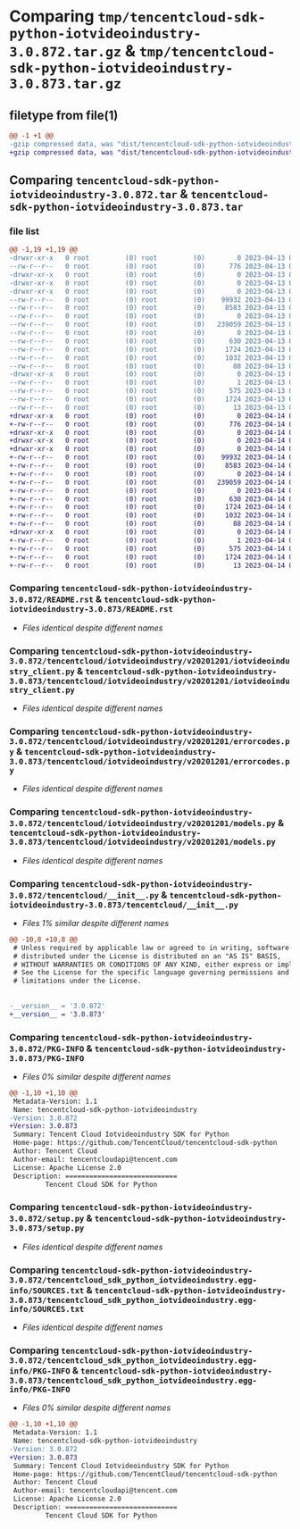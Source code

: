 # Comparing `tmp/tencentcloud-sdk-python-iotvideoindustry-3.0.872.tar.gz` & `tmp/tencentcloud-sdk-python-iotvideoindustry-3.0.873.tar.gz`

## filetype from file(1)

```diff
@@ -1 +1 @@
-gzip compressed data, was "dist/tencentcloud-sdk-python-iotvideoindustry-3.0.872.tar", last modified: Thu Apr 13 00:44:20 2023, max compression
+gzip compressed data, was "dist/tencentcloud-sdk-python-iotvideoindustry-3.0.873.tar", last modified: Fri Apr 14 00:40:10 2023, max compression
```

## Comparing `tencentcloud-sdk-python-iotvideoindustry-3.0.872.tar` & `tencentcloud-sdk-python-iotvideoindustry-3.0.873.tar`

### file list

```diff
@@ -1,19 +1,19 @@
-drwxr-xr-x   0 root         (0) root         (0)        0 2023-04-13 00:44:20.000000 tencentcloud-sdk-python-iotvideoindustry-3.0.872/
--rw-r--r--   0 root         (0) root         (0)      776 2023-04-13 00:44:19.000000 tencentcloud-sdk-python-iotvideoindustry-3.0.872/README.rst
-drwxr-xr-x   0 root         (0) root         (0)        0 2023-04-13 00:44:19.000000 tencentcloud-sdk-python-iotvideoindustry-3.0.872/tencentcloud/
-drwxr-xr-x   0 root         (0) root         (0)        0 2023-04-13 00:44:20.000000 tencentcloud-sdk-python-iotvideoindustry-3.0.872/tencentcloud/iotvideoindustry/
-drwxr-xr-x   0 root         (0) root         (0)        0 2023-04-13 00:44:20.000000 tencentcloud-sdk-python-iotvideoindustry-3.0.872/tencentcloud/iotvideoindustry/v20201201/
--rw-r--r--   0 root         (0) root         (0)    99932 2023-04-13 00:44:19.000000 tencentcloud-sdk-python-iotvideoindustry-3.0.872/tencentcloud/iotvideoindustry/v20201201/iotvideoindustry_client.py
--rw-r--r--   0 root         (0) root         (0)     8583 2023-04-13 00:44:19.000000 tencentcloud-sdk-python-iotvideoindustry-3.0.872/tencentcloud/iotvideoindustry/v20201201/errorcodes.py
--rw-r--r--   0 root         (0) root         (0)        0 2023-04-13 00:44:19.000000 tencentcloud-sdk-python-iotvideoindustry-3.0.872/tencentcloud/iotvideoindustry/v20201201/__init__.py
--rw-r--r--   0 root         (0) root         (0)   239059 2023-04-13 00:44:19.000000 tencentcloud-sdk-python-iotvideoindustry-3.0.872/tencentcloud/iotvideoindustry/v20201201/models.py
--rw-r--r--   0 root         (0) root         (0)        0 2023-04-13 00:44:19.000000 tencentcloud-sdk-python-iotvideoindustry-3.0.872/tencentcloud/iotvideoindustry/__init__.py
--rw-r--r--   0 root         (0) root         (0)      630 2023-04-13 00:44:19.000000 tencentcloud-sdk-python-iotvideoindustry-3.0.872/tencentcloud/__init__.py
--rw-r--r--   0 root         (0) root         (0)     1724 2023-04-13 00:44:20.000000 tencentcloud-sdk-python-iotvideoindustry-3.0.872/PKG-INFO
--rw-r--r--   0 root         (0) root         (0)     1032 2023-04-13 00:44:19.000000 tencentcloud-sdk-python-iotvideoindustry-3.0.872/setup.py
--rw-r--r--   0 root         (0) root         (0)       88 2023-04-13 00:44:20.000000 tencentcloud-sdk-python-iotvideoindustry-3.0.872/setup.cfg
-drwxr-xr-x   0 root         (0) root         (0)        0 2023-04-13 00:44:20.000000 tencentcloud-sdk-python-iotvideoindustry-3.0.872/tencentcloud_sdk_python_iotvideoindustry.egg-info/
--rw-r--r--   0 root         (0) root         (0)        1 2023-04-13 00:44:19.000000 tencentcloud-sdk-python-iotvideoindustry-3.0.872/tencentcloud_sdk_python_iotvideoindustry.egg-info/dependency_links.txt
--rw-r--r--   0 root         (0) root         (0)      575 2023-04-13 00:44:19.000000 tencentcloud-sdk-python-iotvideoindustry-3.0.872/tencentcloud_sdk_python_iotvideoindustry.egg-info/SOURCES.txt
--rw-r--r--   0 root         (0) root         (0)     1724 2023-04-13 00:44:19.000000 tencentcloud-sdk-python-iotvideoindustry-3.0.872/tencentcloud_sdk_python_iotvideoindustry.egg-info/PKG-INFO
--rw-r--r--   0 root         (0) root         (0)       13 2023-04-13 00:44:19.000000 tencentcloud-sdk-python-iotvideoindustry-3.0.872/tencentcloud_sdk_python_iotvideoindustry.egg-info/top_level.txt
+drwxr-xr-x   0 root         (0) root         (0)        0 2023-04-14 00:40:10.000000 tencentcloud-sdk-python-iotvideoindustry-3.0.873/
+-rw-r--r--   0 root         (0) root         (0)      776 2023-04-14 00:40:10.000000 tencentcloud-sdk-python-iotvideoindustry-3.0.873/README.rst
+drwxr-xr-x   0 root         (0) root         (0)        0 2023-04-14 00:40:10.000000 tencentcloud-sdk-python-iotvideoindustry-3.0.873/tencentcloud/
+drwxr-xr-x   0 root         (0) root         (0)        0 2023-04-14 00:40:10.000000 tencentcloud-sdk-python-iotvideoindustry-3.0.873/tencentcloud/iotvideoindustry/
+drwxr-xr-x   0 root         (0) root         (0)        0 2023-04-14 00:40:10.000000 tencentcloud-sdk-python-iotvideoindustry-3.0.873/tencentcloud/iotvideoindustry/v20201201/
+-rw-r--r--   0 root         (0) root         (0)    99932 2023-04-14 00:40:10.000000 tencentcloud-sdk-python-iotvideoindustry-3.0.873/tencentcloud/iotvideoindustry/v20201201/iotvideoindustry_client.py
+-rw-r--r--   0 root         (0) root         (0)     8583 2023-04-14 00:40:10.000000 tencentcloud-sdk-python-iotvideoindustry-3.0.873/tencentcloud/iotvideoindustry/v20201201/errorcodes.py
+-rw-r--r--   0 root         (0) root         (0)        0 2023-04-14 00:40:10.000000 tencentcloud-sdk-python-iotvideoindustry-3.0.873/tencentcloud/iotvideoindustry/v20201201/__init__.py
+-rw-r--r--   0 root         (0) root         (0)   239059 2023-04-14 00:40:10.000000 tencentcloud-sdk-python-iotvideoindustry-3.0.873/tencentcloud/iotvideoindustry/v20201201/models.py
+-rw-r--r--   0 root         (0) root         (0)        0 2023-04-14 00:40:10.000000 tencentcloud-sdk-python-iotvideoindustry-3.0.873/tencentcloud/iotvideoindustry/__init__.py
+-rw-r--r--   0 root         (0) root         (0)      630 2023-04-14 00:40:10.000000 tencentcloud-sdk-python-iotvideoindustry-3.0.873/tencentcloud/__init__.py
+-rw-r--r--   0 root         (0) root         (0)     1724 2023-04-14 00:40:10.000000 tencentcloud-sdk-python-iotvideoindustry-3.0.873/PKG-INFO
+-rw-r--r--   0 root         (0) root         (0)     1032 2023-04-14 00:40:10.000000 tencentcloud-sdk-python-iotvideoindustry-3.0.873/setup.py
+-rw-r--r--   0 root         (0) root         (0)       88 2023-04-14 00:40:10.000000 tencentcloud-sdk-python-iotvideoindustry-3.0.873/setup.cfg
+drwxr-xr-x   0 root         (0) root         (0)        0 2023-04-14 00:40:10.000000 tencentcloud-sdk-python-iotvideoindustry-3.0.873/tencentcloud_sdk_python_iotvideoindustry.egg-info/
+-rw-r--r--   0 root         (0) root         (0)        1 2023-04-14 00:40:10.000000 tencentcloud-sdk-python-iotvideoindustry-3.0.873/tencentcloud_sdk_python_iotvideoindustry.egg-info/dependency_links.txt
+-rw-r--r--   0 root         (0) root         (0)      575 2023-04-14 00:40:10.000000 tencentcloud-sdk-python-iotvideoindustry-3.0.873/tencentcloud_sdk_python_iotvideoindustry.egg-info/SOURCES.txt
+-rw-r--r--   0 root         (0) root         (0)     1724 2023-04-14 00:40:10.000000 tencentcloud-sdk-python-iotvideoindustry-3.0.873/tencentcloud_sdk_python_iotvideoindustry.egg-info/PKG-INFO
+-rw-r--r--   0 root         (0) root         (0)       13 2023-04-14 00:40:10.000000 tencentcloud-sdk-python-iotvideoindustry-3.0.873/tencentcloud_sdk_python_iotvideoindustry.egg-info/top_level.txt
```

### Comparing `tencentcloud-sdk-python-iotvideoindustry-3.0.872/README.rst` & `tencentcloud-sdk-python-iotvideoindustry-3.0.873/README.rst`

 * *Files identical despite different names*

### Comparing `tencentcloud-sdk-python-iotvideoindustry-3.0.872/tencentcloud/iotvideoindustry/v20201201/iotvideoindustry_client.py` & `tencentcloud-sdk-python-iotvideoindustry-3.0.873/tencentcloud/iotvideoindustry/v20201201/iotvideoindustry_client.py`

 * *Files identical despite different names*

### Comparing `tencentcloud-sdk-python-iotvideoindustry-3.0.872/tencentcloud/iotvideoindustry/v20201201/errorcodes.py` & `tencentcloud-sdk-python-iotvideoindustry-3.0.873/tencentcloud/iotvideoindustry/v20201201/errorcodes.py`

 * *Files identical despite different names*

### Comparing `tencentcloud-sdk-python-iotvideoindustry-3.0.872/tencentcloud/iotvideoindustry/v20201201/models.py` & `tencentcloud-sdk-python-iotvideoindustry-3.0.873/tencentcloud/iotvideoindustry/v20201201/models.py`

 * *Files identical despite different names*

### Comparing `tencentcloud-sdk-python-iotvideoindustry-3.0.872/tencentcloud/__init__.py` & `tencentcloud-sdk-python-iotvideoindustry-3.0.873/tencentcloud/__init__.py`

 * *Files 1% similar despite different names*

```diff
@@ -10,8 +10,8 @@
 # Unless required by applicable law or agreed to in writing, software
 # distributed under the License is distributed on an "AS IS" BASIS,
 # WITHOUT WARRANTIES OR CONDITIONS OF ANY KIND, either express or implied.
 # See the License for the specific language governing permissions and
 # limitations under the License.
 
 
-__version__ = '3.0.872'
+__version__ = '3.0.873'
```

### Comparing `tencentcloud-sdk-python-iotvideoindustry-3.0.872/PKG-INFO` & `tencentcloud-sdk-python-iotvideoindustry-3.0.873/PKG-INFO`

 * *Files 0% similar despite different names*

```diff
@@ -1,10 +1,10 @@
 Metadata-Version: 1.1
 Name: tencentcloud-sdk-python-iotvideoindustry
-Version: 3.0.872
+Version: 3.0.873
 Summary: Tencent Cloud Iotvideoindustry SDK for Python
 Home-page: https://github.com/TencentCloud/tencentcloud-sdk-python
 Author: Tencent Cloud
 Author-email: tencentcloudapi@tencent.com
 License: Apache License 2.0
 Description: ============================
         Tencent Cloud SDK for Python
```

### Comparing `tencentcloud-sdk-python-iotvideoindustry-3.0.872/setup.py` & `tencentcloud-sdk-python-iotvideoindustry-3.0.873/setup.py`

 * *Files identical despite different names*

### Comparing `tencentcloud-sdk-python-iotvideoindustry-3.0.872/tencentcloud_sdk_python_iotvideoindustry.egg-info/SOURCES.txt` & `tencentcloud-sdk-python-iotvideoindustry-3.0.873/tencentcloud_sdk_python_iotvideoindustry.egg-info/SOURCES.txt`

 * *Files identical despite different names*

### Comparing `tencentcloud-sdk-python-iotvideoindustry-3.0.872/tencentcloud_sdk_python_iotvideoindustry.egg-info/PKG-INFO` & `tencentcloud-sdk-python-iotvideoindustry-3.0.873/tencentcloud_sdk_python_iotvideoindustry.egg-info/PKG-INFO`

 * *Files 0% similar despite different names*

```diff
@@ -1,10 +1,10 @@
 Metadata-Version: 1.1
 Name: tencentcloud-sdk-python-iotvideoindustry
-Version: 3.0.872
+Version: 3.0.873
 Summary: Tencent Cloud Iotvideoindustry SDK for Python
 Home-page: https://github.com/TencentCloud/tencentcloud-sdk-python
 Author: Tencent Cloud
 Author-email: tencentcloudapi@tencent.com
 License: Apache License 2.0
 Description: ============================
         Tencent Cloud SDK for Python
```

